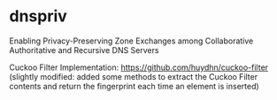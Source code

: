 # dnspriv
Enabling Privacy-Preserving Zone Exchanges among Collaborative Authoritative and Recursive DNS Servers

Cuckoo Filter Implementation: https://github.com/huydhn/cuckoo-filter (slightly modified: added some methods to extract the Cuckoo Filter contents and return the fingerprint each time an element is inserted)  
